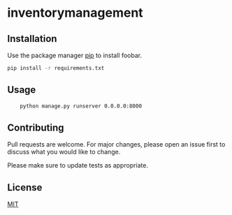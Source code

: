 # inventorymanagement

## Installation

Use the package manager [pip](https://pip.pypa.io/en/stable/) to install foobar.

```bash
pip install -r requirements.txt 
```

## Usage

```bash
    python manage.py runserver 0.0.0.0:8000
```

## Contributing
Pull requests are welcome. For major changes, please open an issue first to discuss what you would like to change.

Please make sure to update tests as appropriate.
## License
[MIT](https://choosealicense.com/licenses/mit/)
